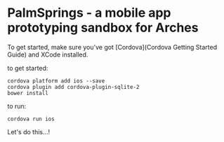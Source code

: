 # PalmSprings - a mobile app prototyping sandbox for Arches

To get started, make sure you've got [Cordova](Cordova Getting Started Guide) and XCode installed.

to get started:
```
cordova platform add ios --save
cordova plugin add cordova-plugin-sqlite-2
bower install
```

to run:
```
cordova run ios
```

Let's do this...!
